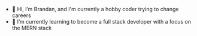 - 👋 Hi, I’m Brandan, and I'm currently a hobby coder trying to change careers 
- 🌱 I’m currently learning to become a full stack developer with a focus on the MERN stack


<!---
brand421/brand421 is a ✨ special ✨ repository because its `README.md` (this file) appears on your GitHub profile.
You can click the Preview link to take a look at your changes.
--->
